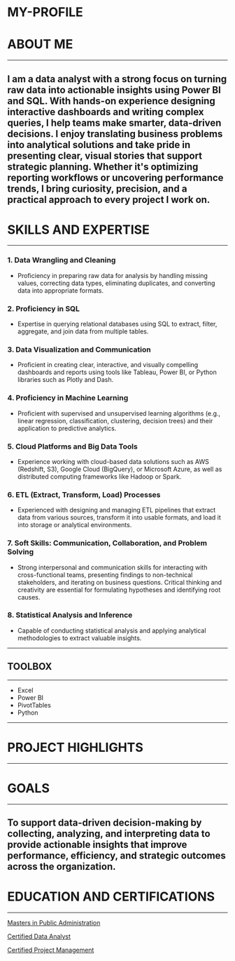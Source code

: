 # MY-PROFILE
# ABOUT ME
---
I am a data analyst with a strong focus on turning raw data into actionable insights using Power BI and SQL. With hands-on experience designing interactive dashboards and writing complex queries, I help teams make smarter, data-driven decisions. I enjoy translating business problems into analytical solutions and take pride in presenting clear, visual stories that support strategic planning. Whether it's optimizing reporting workflows or uncovering performance trends, I bring curiosity, precision, and a practical approach to every project I work on.
---
# SKILLS AND EXPERTISE 
---
### 1. Data Wrangling and Cleaning
- Proficiency in preparing raw data for analysis by handling missing values, correcting data types, eliminating duplicates, and converting data into appropriate formats.

### 2. Proficiency in SQL
- Expertise in querying relational databases using SQL to extract, filter, aggregate, and join data from multiple tables.

### 3. Data Visualization and Communication
- Proficient in creating clear, interactive, and visually compelling dashboards and reports using tools like Tableau, Power BI, or Python libraries such as Plotly and Dash.

### 4. Proficiency in Machine Learning
- Proficient with supervised and unsupervised learning algorithms (e.g., linear regression, classification, clustering, decision trees) and their application to predictive analytics.

### 5. Cloud Platforms and Big Data Tools
- Experience working with cloud-based data solutions such as AWS (Redshift, S3), Google Cloud (BigQuery), or Microsoft Azure, as well as distributed computing frameworks like Hadoop or Spark.

### 6. ETL (Extract, Transform, Load) Processes
- Experienced with designing and managing ETL pipelines that extract data from various sources, transform it into usable formats, and load it into storage or analytical environments.

### 7. Soft Skills: Communication, Collaboration, and Problem Solving
- Strong interpersonal and communication skills for interacting with cross-functional teams, presenting findings to non-technical stakeholders, and iterating on business questions. Critical thinking and creativity are essential for formulating hypotheses and identifying root causes.

### 8. Statistical Analysis and Inference
- Capable of conducting statistical analysis and applying analytical methodologies to extract valuable insights.

---
## TOOLBOX
---
- Excel
- Power BI
- PivotTables
- Python
---
# PROJECT HIGHLIGHTS
---
# GOALS
---
To support data-driven decision-making by collecting, analyzing, and interpreting data to provide actionable insights that improve performance, efficiency, and strategic outcomes across the organization.
---
# EDUCATION AND CERTIFICATIONS
---
[Masters in Public Administration](https://drive.google.com/file/d/1044xEUbCmQmDhWJgWMHzexSM8UXLbNz8/view?usp=sharing) 

[Certified Data Analyst](https://drive.google.com/file/d/1mMYHOAQARALxa2iJ9hAIzIQAY12ejfdf/view?usp=sharing) 

[Certified Project Management](https://drive.google.com/file/d/1r-_ehS05LfOW2LyLxX8c8xSSEUHglY-P/view?usp=sharing)
